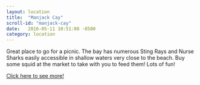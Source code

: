 ```yaml
---
layout: location
title:  "Manjack Cay"
scroll-id: "manjack-cay"
date:   2016-05-11 10:51:08 -0500
category: location
---
```

Great place to go for a picnic. The bay has numerous Sting Rays and Nurse Sharks easily accessible in shallow waters very close to the beach. Buy some squid at the market to take with you to feed them! Lots of fun!

[Click here to see more!][manjack-cay]


[manjack-cay]: http://www.abacoescape.com/AbacoVideos/GTC2015.html
